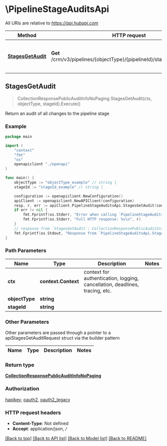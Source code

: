 # \PipelineStageAuditsApi

All URIs are relative to *https://api.hubapi.com*

Method | HTTP request | Description
------------- | ------------- | -------------
[**StagesGetAudit**](PipelineStageAuditsApi.md#StagesGetAudit) | **Get** /crm/v3/pipelines/{objectType}/{pipelineId}/stages/{stageId}/audit | Return an audit of all changes to the pipeline stage



## StagesGetAudit

> CollectionResponsePublicAuditInfoNoPaging StagesGetAudit(ctx, objectType, stageId).Execute()

Return an audit of all changes to the pipeline stage



### Example

```go
package main

import (
    "context"
    "fmt"
    "os"
    openapiclient "./openapi"
)

func main() {
    objectType := "objectType_example" // string | 
    stageId := "stageId_example" // string | 

    configuration := openapiclient.NewConfiguration()
    apiClient := openapiclient.NewAPIClient(configuration)
    resp, r, err := apiClient.PipelineStageAuditsApi.StagesGetAudit(context.Background(), objectType, stageId).Execute()
    if err != nil {
        fmt.Fprintf(os.Stderr, "Error when calling `PipelineStageAuditsApi.StagesGetAudit``: %v\n", err)
        fmt.Fprintf(os.Stderr, "Full HTTP response: %v\n", r)
    }
    // response from `StagesGetAudit`: CollectionResponsePublicAuditInfoNoPaging
    fmt.Fprintf(os.Stdout, "Response from `PipelineStageAuditsApi.StagesGetAudit`: %v\n", resp)
}
```

### Path Parameters


Name | Type | Description  | Notes
------------- | ------------- | ------------- | -------------
**ctx** | **context.Context** | context for authentication, logging, cancellation, deadlines, tracing, etc.
**objectType** | **string** |  | 
**stageId** | **string** |  | 

### Other Parameters

Other parameters are passed through a pointer to a apiStagesGetAuditRequest struct via the builder pattern


Name | Type | Description  | Notes
------------- | ------------- | ------------- | -------------



### Return type

[**CollectionResponsePublicAuditInfoNoPaging**](CollectionResponsePublicAuditInfoNoPaging.md)

### Authorization

[hapikey](../README.md#hapikey), [oauth2](../README.md#oauth2), [oauth2_legacy](../README.md#oauth2_legacy)

### HTTP request headers

- **Content-Type**: Not defined
- **Accept**: application/json, */*

[[Back to top]](#) [[Back to API list]](../README.md#documentation-for-api-endpoints)
[[Back to Model list]](../README.md#documentation-for-models)
[[Back to README]](../README.md)

